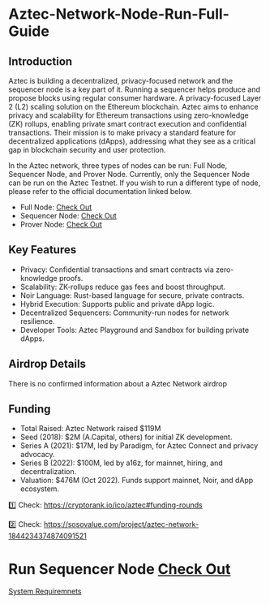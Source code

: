# Aztec-Network-Node-Run-Full-Guide

## Introduction
Aztec is building a decentralized, privacy-focused network and the sequencer node is a key part of it. Running a sequencer helps produce and propose blocks using regular consumer hardware. A privacy-focused Layer 2 (L2) scaling solution on the Ethereum blockchain. Aztec aims to enhance privacy and scalability for Ethereum transactions using zero-knowledge (ZK) rollups, enabling private smart contract execution and confidential transactions. Their mission is to make privacy a standard feature for decentralized applications (dApps), addressing what they see as a critical gap in blockchain security and user protection.

In the Aztec network, three types of nodes can be run: Full Node, Sequencer Node, and Prover Node. Currently, only the Sequencer Node can be run on the Aztec Testnet. If you wish to run a different type of node, please refer to the official documentation linked below.

- Full Node: [Check Out](https://docs.aztec.network/next/the_aztec_network/guides/run_nodes/how_to_run_full_node)  
- Sequencer Node: [Check Out](https://docs.aztec.network/next/the_aztec_network/guides/run_nodes/how_to_run_sequencer) 
- Prover Node: [Check Out](https://docs.aztec.network/next/the_aztec_network/guides/run_nodes/how_to_run_prover)

## Key Features
- Privacy: Confidential transactions and smart contracts via zero-knowledge proofs.
- Scalability: ZK-rollups reduce gas fees and boost throughput.
- Noir Language: Rust-based language for secure, private contracts.
- Hybrid Execution: Supports public and private dApp logic.
- Decentralized Sequencers: Community-run nodes for network resilience.
- Developer Tools: Aztec Playground and Sandbox for building private dApps.

## Airdrop Details
There is no confirmed information about a Aztec Network airdrop

## Funding
- Total Raised: Aztec Network raised $119M
- Seed (2018): $2M (A.Capital, others) for initial ZK development.
- Series A (2021): $17M, led by Paradigm, for Aztec Connect and privacy advocacy.
- Series B (2022): $100M, led by a16z, for mainnet, hiring, and decentralization.
- Valuation: $476M (Oct 2022). Funds support mainnet, Noir, and dApp ecosystem.

1️⃣ Check: https://cryptorank.io/ico/aztec#funding-rounds

2️⃣ Check: https://sosovalue.com/project/aztec-network-1844234374874091521

# Run Sequencer Node [Check Out](Sequencer-Node.md)   

[System Requiremnets](system-requirements.md)
